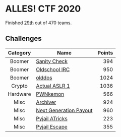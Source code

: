 # ALLES! CTF 2020

Finished [29th](https://ctftime.org/event/1091) out of 470 teams.

## Challenges

| Category | Name                                       | Points |
| :------: | ------------------------------------------ | -----: |
|  Boomer  | [Sanity Check](./boomer/sanity.md)         |    394 |
|  Boomer  | [Oldschool IRC](./boomer/irc.md)           |    950 |
|  Boomer  | [olddos](./boomer/olddos.md)               |   1024 |
|  Crypto  | [Actual ASLR 1](./crypto/aaslr.md)         |   1036 |
| Hardware | [PWNkemon](./hardware/pwnkemon.md)         |    566 |
|   Misc   | [Archiver](./misc/archiver.md)             |    924 |
|   Misc   | [Next Generation Payout](./misc/ngp.md)    |    960 |
|   Misc   | [Pyjail ATricks](./misc/pyjail-atricks.md) |    223 |
|   Misc   | [Pyjail Escape](./misc/pyjail-escape.md)   |    355 |
